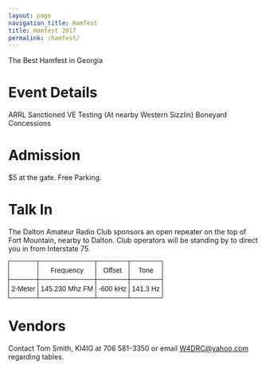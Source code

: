 ```yaml
---
layout: page
navigation_title: Hamfest
title: Hamfest 2017
permalink: /hamfest/
---
```


The Best Hamfest in Georgia

# Event Details

ARRL Sanctioned
VE Testing (At nearby Western Sizzlin)
Boneyard
Concessions

# Admission

$5 at the gate. Free Parking.

# Talk In

The Dalton Amateur Radio Club sponsors an open repeater on the top of Fort Mountain, nearby to Dalton. Club operators will be standing by to direct you in from Interstate 75.

<style type="text/css">
.tg  {border-collapse:collapse;border-spacing:0;}
.tg td{font-family:Arial, sans-serif;font-size:14px;padding:10px 5px;border-style:solid;border-width:1px;overflow:hidden;word-break:normal;}
.tg th{font-family:Arial, sans-serif;font-size:14px;font-weight:normal;padding:10px 5px;border-style:solid;border-width:1px;overflow:hidden;word-break:normal;}
.tg .tg-yw4l{vertical-align:top}
</style>
<table class="tg">
  <tr>
    <th class="tg-031e"></th>
    <th class="tg-031e">Frequency</th>
    <th class="tg-031e">Offset</th>
    <th class="tg-yw4l">Tone</th>
  </tr>
  <tr>
    <td class="tg-031e">2-Meter</td>
    <td class="tg-031e">145.230 Mhz FM</td>
    <td class="tg-031e">-600 kHz</td>
    <td class="tg-yw4l">141.3 Hz</td>
  </tr>
</table>


# Vendors

Contact Tom Smith, KI4IG at 706 581-3350 or email W4DRC@yahoo.com regarding tables.